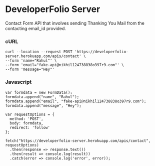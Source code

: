 # DeveloperFolio Server

Contact Form API that involves sending Thanking You Mail from the contacting email_id provided.

### cURL

```
curl --location --request POST 'https://developerfolio-server.herokuapp.com/apis/contact' \
--form 'name="Rahul"' \
--form 'email="fake-api@nikhil124738838o397r9.com"' \
--form 'message="Hey"'

```

### Javascript

```
var formdata = new FormData();
formdata.append("name", "Rahul");
formdata.append("email", "fake-api@nikhil124738838o397r9.com");
formdata.append("message", "Hey");

var requestOptions = {
  method: 'POST',
  body: formdata,
  redirect: 'follow'
};

fetch("https://developerfolio-server.herokuapp.com/apis/contact", requestOptions)
  .then(response => response.text())
  .then(result => console.log(result))
  .catch(error => console.log('error', error));

```
